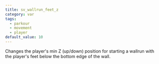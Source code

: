 ```yaml
---
title: sv_wallrun_feet_z
category: var
tags:
  - parkour
  - movement
  - player
default_value: 10
---
```


Changes the player's min Z (up/down) position for starting a wallrun with the player's feet below the bottom edge of the wall.
